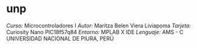 # unp
*Curso:* Microcontroladores I
*Autor:* Maritza Belen Viera Liviapoma
*Tarjeta:* Curiosity Nano PIC18f57q84
*Entorno:* MPLAB X IDE
*Lenguaje:* AMS - C
UNIVERSIDAD NACIONAL DE PIURA, PERÚ
